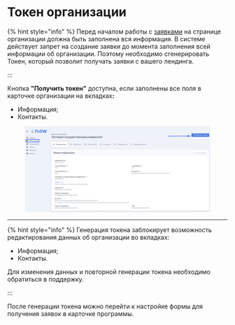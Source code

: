 # Токен организации

{% hint style="info" %}
Перед началом работы с [заявками](../../slushateli/zayavki/)  на странице организации должна быть заполнена вся информация.  В системе действует запрет на создание заявки до момента заполнения всей информации об организации.  Поэтому необходимо сгенерировать Токен, который позволит получать заявки с вашего лендинга.

:::

Кнопка **"Получить токен"** доступна,  если заполнены все поля  в карточке организации на вкладка&#x445;**:**

* Информация;
* Контакты.

<figure><img src="../../.gitbook/assets/image (103).png" alt=""><figcaption></figcaption></figure>

***



{% hint style="info" %}
Генерация токена заблокирует возможность редактирования данных об организации во вкладках:&#x20;

* Информация;
* Контакты.

Для изменения данных  и повторной генерации токена необходимо обратиться в поддержку.

:::

После генерации токена можно перейти к настройке формы для получения заявок в карточке программы.
